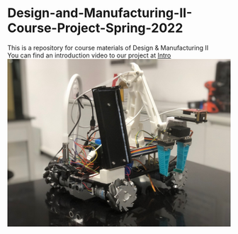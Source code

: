 # Design-and-Manufacturing-II-Course-Project-Spring-2022
This is a repository for course materials of Design &amp; Manufacturing II  
You can find an introduction video to our project at [Intro](https://youtu.be/ErCT-_t35Jg)  
![image](demo.jpg)  

